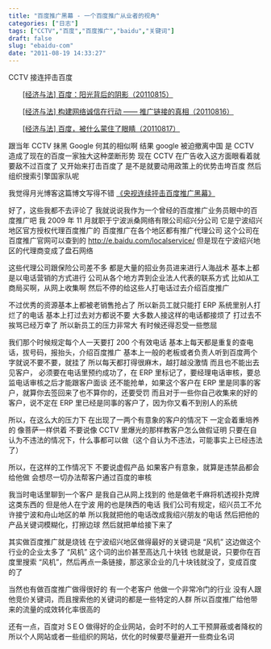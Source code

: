 ```yaml
---
title: "百度推广黑幕 - 一个百度推广从业者的视角"
categories: ["日志"]
tags: ["CCTV","百度","百度推广","baidu","关键词"]
draft: false
slug: "ebaidu-com"
date: "2011-08-19 14:33:27"
---
```


CCTV 接连抨击百度

　　<a href="http://jingji.cntv.cn/20110815/107680.shtml" target="_blank">[经济与法] 百度：阳光背后的阴影（20110815）</a>

　　<a href="http://jingji.cntv.cn/20110816/113398.shtml" target="_blank">[经济与法] 构建网络诚信在行动 —— 推广链接的真相（20110816）</a>

　　<a href="http://jingji.cntv.cn/20110817/116725.shtml" target="_blank">[经济与法] 百度，被什么蒙住了眼睛（20110817）</a>

跟当年 CCTV 抹黑 Google 何其的相似啊
结果 google 被迫撤离中国
是 CCTV 造成了现在的百度一家独大这种垄断形势
现在 CCTV 在广告收入这方面眼看着就要敌不过百度了
又开始来打击百度了
是不是就要动用政策上的优势击垮百度
然后组织搜索引擎国家队呢

我觉得月光博客这篇博文写得不错 <a href="http://www.williamlong.info/archives/2775.html" target="_blank">《央视连续抨击百度推广黑幕》</a>

好了，这些我都不去评论了
我就说说我作为一个曾经的百度推广业务员眼中的百度推广吧
我 2009 年 11 月就职于宁波派桑网络有限公司绍兴分公司
它是宁波绍兴地区官方授权代理百度推广的
百度推广在各个地区都有推广代理公司
这个公司在百度推广官网可以查到的 <a href="http://e.baidu.com/localservice/zhejiang/" target="_blank">http://e.baidu.com/localservice/</a>
但是现在宁波绍兴地区的代理商变成了盘石网络

这些代理公司跟保险公司差不多
都是大量的招业务员进来进行人海战术
基本上都是以电话营销的方式进行
公司从各个地方弄到企业法人代表的联系方式
比如从工商局买啊，从网上收集啊
然后不停的给这些人打电话过去介绍百度推广

不过优秀的资源基本上都被老销售抢占了
所以新员工就只能打 ERP 系统里别人打烂了的电话
基本上打过去对方都说不要
大多数人接这样的电话都接烦了
打过去不挨骂已经万幸了
所以新员工的压力非常大
有时候还得忍受一些憋屈

我们那个时候规定每个人一天要打 200 个有效电话
基本上每天都是重复的查电话，拔号码，报抬头，介绍百度推广
基本上一般的老板或者负责人听到百度两个字就说不要不要，就挂了
所以每天都打得很麻木，越打越没激情
而且也不能出去见客户，
必须要在电话里预约成功了，在 ERP 里标记了，要经理电话审核，要总监电话审核之后才能跟客户面谈
还不能抢单，如果这个客户在 ERP 里是同事的客户，就算你去签回来了也不算你的，还要受罚
而且对于一些你自己收集来的好的客户，说不定在 ERP 里已经是同事的客户了，因为你又看不到别人的系统

所以，在这么大的压力下
在出现了一两个有意象的客户的情况下
一定会着重培养的
像菩萨一样供着
不要说像 CCTV 里爆光的那样教客户怎么做假证明
只要在自认为不违法的情况下，什么事都可以做（这个自认为不违法，可能事实上已经违法了）

所以，在这样的工作情况下
不要说虚假产品
如果客户有意象，就算是违禁品都会给他做
会想尽一切办法帮客户通过百度的审核

我当时电话里聊到一个客户
是我自己从网上找到的
他是做老千麻将机透视扑克牌这类东西的
但是他人在宁波
用的也是陕西的电话
我们公司有规定，绍兴员工不允许接宁波和舟山地区的单
所以我就把他的电话改成我绍兴朋友的电话
然后把他的产品关键词模糊化，打擦边球
然后就把单给接下来了

其实做百度推广就是烧钱
在宁波绍兴地区做得最好的关键词是 “风机”
这边做这个行业的企业太多了
“风机” 这个词的出价甚至高达几十块钱
也就是说，只要你在百度里搜索 “风机”，然后再点一条链接，那这家企业的几十块钱就没了，变成百度的了

当然也有做百度推广做得很好的
有一个老客户
他做一个非常冷门的行业
没有人跟他竞价关键词，而且搜索他的关键词的都是一些特定的人群
所以百度推广给他带来的流量的成效转化率很高的

还有一点，百度对 SＥO 做得好的企业网站，会时不时的人工干预屏蔽或者降权的
所以个人网站或者一些组织的网站，优化的时候要尽量避开一些商业名词

